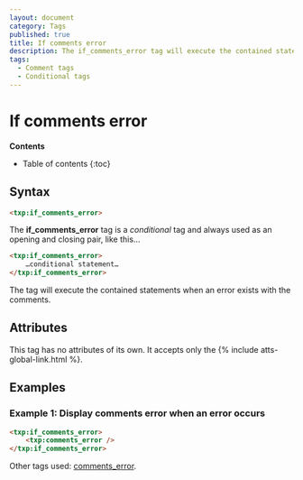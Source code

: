 ```yaml
---
layout: document
category: Tags
published: true
title: If comments error
description: The if_comments_error tag will execute the contained statements when an error exists with the comments.
tags:
  - Comment tags
  - Conditional tags
---
```


# If comments error

**Contents**

* Table of contents
{:toc}

## Syntax

~~~ html
<txp:if_comments_error>
~~~

The **if_comments_error** tag is a *conditional* tag and always used as an opening and closing pair, like this…

~~~ html
<txp:if_comments_error>
    …conditional statement…
</txp:if_comments_error>
~~~

The tag will execute the contained statements when an error exists with the comments.

## Attributes

This tag has no attributes of its own. It accepts only the {% include atts-global-link.html %}.

## Examples

### Example 1: Display comments error when an error occurs

~~~ html
<txp:if_comments_error>
    <txp:comments_error />
</txp:if_comments_error>
~~~

Other tags used: [comments_error](/tags/comments_error).
